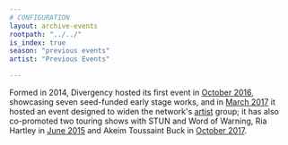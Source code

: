 ```yaml
---
# CONFIGURATION
layout: archive-events
rootpath: "../../"
is_index: true
season: "previous events"
artist: "Previous Events"

---
```

Formed in 2014, Divergency hosted its first event in [October 2016](/archive/event/showcase2016), showcasing seven seed-funded early stage works, and in [March 2017](/archive/event/mixology2017) it hosted an event designed to widen the network's [artist](/current/artist) group; it has also co-promoted two touring shows with STUN and Word of Warning, Ria Hartley in [June 2015](/archive/event/hartley2015) and Akeim Toussaint Buck in [October 2017](/archive/event/buck2017).
